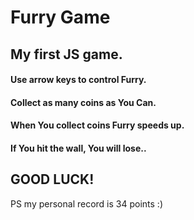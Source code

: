 # Furry Game

## My first JS game.

#### Use arrow keys to control Furry.
#### Collect as many coins as You Can.
#### When You collect coins Furry speeds up.
#### If You hit the wall, You will lose..

## GOOD LUCK!

PS my personal record is 34 points :)
